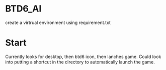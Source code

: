 # BTD6_AI

create a virtrual environment using requirement.txt

# Start
Currently looks for desktop, then btd6 icon, then lanches game.
Could look into putting a shortcut in the directory to automatically launch the game.


